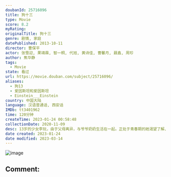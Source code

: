 ```yaml
---
doubanId: 25716096
title: 狗十三
type: Movie
score: 8.2
myRating: 
originalTitle: 狗十三
genre: 剧情, 家庭
datePublished: 2013-10-11
director: 曹保平
actor: 张雪迎, 果靖霖, 智一桐, 代旭, 黄诗佳, 曹馨月, 聂鑫, 周珍
author: 焦华静
tags:
  - Movie
state: 看过
url: https://movie.douban.com/subject/25716096/
aliases:
  - 狗13
  - 爱因斯坦和爱因斯坦
  - Einstein___Einstein
country: 中国大陆
language: 汉语普通话, 西安话
IMDb: tt3401962
time: 120分钟
createTime: 2023-01-24 00:58:48
collectionDate: 2020-11-09
desc: 13岁的少女李玩，由于父母离异，与爷爷奶奶生活在一起。正处于青春期的她渴望了解、陪伴和爱。在“要听话”的中国式教育里，李玩也完成了属于她的“成人礼”。电影中，父亲希望通过一条宠物小狗完成与女儿的和解与...
date created: 2023-01-24
date modified: 2023-03-14
---
```


![image](p2540513831.jpg)

Comment:
---
